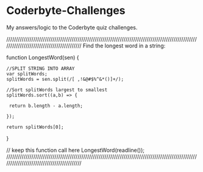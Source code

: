 # Coderbyte-Challenges
My answers/logic to the Coderbyte quiz challenges.


//////////////////////////////////////////////////////////////////////////////////////////////////////////////////////////////////////////
Find the longest word in a string:

function LongestWord(sen) { 

    //SPLIT STRING INTO ARRAY
    var splitWords;  
    splitWords = sen.split(/[ ,!&@#$%^&*()]+/);
    
    //Sort splitWords largest to smallest
    splitWords.sort((a,b) => {
    
     return b.length - a.length;
        
    });
    
    return splitWords[0];
}
   
   
// keep this function call here 
LongestWord(readline());
//////////////////////////////////////////////////////////////////////////////////////////////////////////////////////////////////////////
